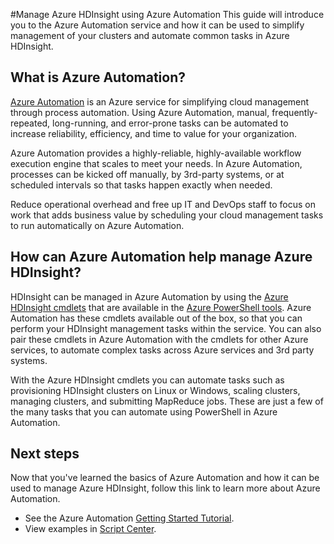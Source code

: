 <properties
	pageTitle="Manage Azure HDInsight using Azure Automation"
	description="Learn how the Azure Automation service can be used to manage Azure HDInsight."
	services="HDInsight, automation"
	documentationCenter=""
	authors="elcooper"
	manager="eamono"
	editor=""/>

<tags
	ms.service="HDInsight"
	ms.date="10/20/2015"
	wacn.date=""/>



#Manage Azure HDInsight using Azure Automation
This guide will introduce you to the Azure Automation service and how it can be used to simplify management of your clusters and automate common tasks in Azure HDInsight.

## What is Azure Automation?
[Azure Automation](/home/features/automation/) is an Azure service for simplifying cloud management through process automation. Using Azure Automation, manual, frequently-repeated, long-running, and error-prone tasks can be automated to increase reliability, efficiency, and time to value for your organization.

Azure Automation provides a highly-reliable, highly-available workflow execution engine that scales to meet your needs. In Azure Automation, processes can be kicked off manually, by 3rd-party systems, or at scheduled intervals so that tasks happen exactly when needed.

Reduce operational overhead and free up IT and DevOps staff to focus on work that adds business value by scheduling your cloud management tasks to run automatically on Azure Automation.


## How can Azure Automation help manage Azure HDInsight?

HDInsight can be managed in Azure Automation by using the [Azure HDInsight cmdlets](https://msdn.microsoft.com/zh-cn/library/azure/dn479228.aspx) that are available in the [Azure PowerShell tools](https://msdn.microsoft.com/zh-cn/library/azure/jj156055.aspx). Azure Automation has these cmdlets available out of the box, so that you can perform your HDInsight management tasks within the service. You can also pair these cmdlets in Azure Automation with the cmdlets for other Azure services, to automate complex tasks across Azure services and 3rd party systems.

With the Azure HDInsight cmdlets you can automate tasks such as provisioning HDInsight clusters on Linux or Windows, scaling clusters, managing clusters, and submitting MapReduce jobs. These are just a few of the many tasks that you can automate using PowerShell in Azure Automation.  


## Next steps
Now that you've learned the basics of Azure Automation and how it can be used to manage Azure HDInsight, follow this link to learn more about Azure Automation.

* See the Azure Automation [Getting Started Tutorial](/documentation/articles/automation-create-runbook-from-samples).
* View examples in [Script Center](https://gallery.technet.microsoft.com/scriptcenter/site/search?f%5B0%5D.Type=RootCategory&f%5B0%5D.Value=WindowsAzure&f%5B0%5D.Text=Windows%20Azure&f%5B1%5D.Type=SubCategory&f%5B1%5D.Value=WindowsAzure_automation&f%5B1%5D.Text=Automation).  

 
